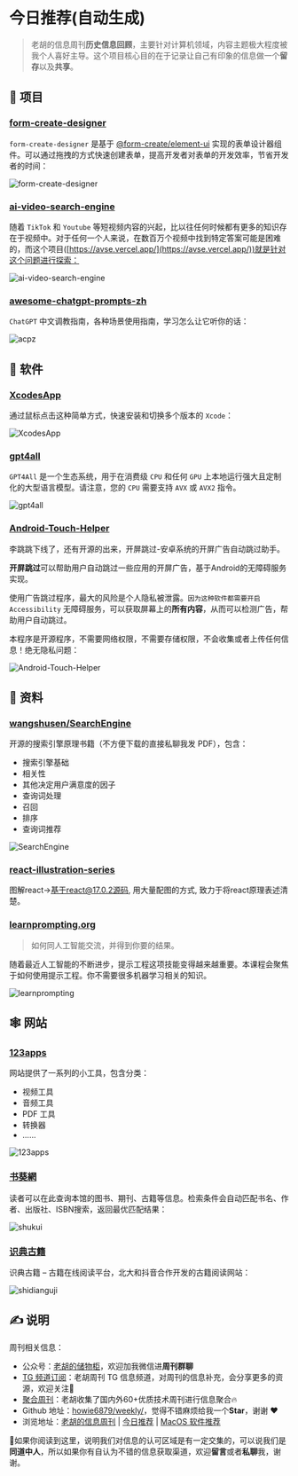 # 今日推荐(自动生成)

> 老胡的信息周刊**历史信息回顾**，主要针对计算机领域，内容主题极大程度被我个人喜好主导。这个项目核心目的在于记录让自己有印象的信息做一个**留存**以及**共享**。


## 🎯 项目 

### [form-create-designer](https://github.com/xaboy/form-create-designer)

`form-create-designer` 是基于 [@form-create/element-ui](https://github.com/xaboy/form-create) 实现的表单设计器组件。可以通过拖拽的方式快速创建表单，提高开发者对表单的开发效率，节省开发者的时间：

![form-create-designer](https://images-1252557999.file.myqcloud.com/uPic/form-create-designer.png) 

### [ai-video-search-engine](https://github.com/yoeven/ai-video-search-engine)

随着 `TikTok` 和 `Youtube` 等短视频内容的兴起，比以往任何时候都有更多的知识存在于视频中。对于任何一个人来说，在数百万个视频中找到特定答案可能是困难的，而这个项目([https://avse.vercel.app/](https://avse.vercel.app/))就是针对这个问题进行探索：

![ai-video-search-engine](https://images-1252557999.file.myqcloud.com/uPic/ai-video-search-engine.jpg) 

### [awesome-chatgpt-prompts-zh](https://github.com/PlexPt/awesome-chatgpt-prompts-zh)

`ChatGPT` 中文调教指南，各种场景使用指南，学习怎么让它听你的话：

![acpz](https://images-1252557999.file.myqcloud.com/uPic/acpz.jpg) 

## 🤖 软件 

### [XcodesApp](https://github.com/XcodesOrg/XcodesApp)

通过鼠标点击这种简单方式，快速安装和切换多个版本的 `Xcode`：

![XcodesApp](https://images-1252557999.file.myqcloud.com/uPic/XcodesApp.jpg) 

### [gpt4all](https://github.com/nomic-ai/gpt4all)

`GPT4All` 是一个生态系统，用于在消费级 `CPU` 和任何 `GPU` 上本地运行强大且定制化的大型语言模型。请注意，您的 `CPU` 需要支持 `AVX` 或 `AVX2` 指令。

![gpt4all](https://images-1252557999.file.myqcloud.com/uPic/gpt4all.jpg) 

### [Android-Touch-Helper](https://github.com/zfdang/Android-Touch-Helper)

李跳跳下线了，还有开源的出来，开屏跳过-安卓系统的开屏广告自动跳过助手。

**开屏跳过**可以帮助用户自动跳过一些应用的开屏广告，基于Android的无障碍服务实现。

使用广告跳过程序，最大的风险是个人隐私被泄露。`因为这种软件都需要开启Accessibility` 无障碍服务，可以获取屏幕上的**所有内容**，从而可以检测广告，帮助用户自动跳过。

本程序是开源程序，不需要网络权限，不需要存储权限，不会收集或者上传任何信息！绝无隐私问题：

![Android-Touch-Helper](https://images-1252557999.file.myqcloud.com/uPic/Android-Touch-Helper.jpg) 

## 👀 资料 

### [wangshusen/SearchEngine](https://github.com/wangshusen/SearchEngine)

开源的搜索引擎原理书籍（不方便下载的直接私聊我发 PDF），包含：

- 搜索引擎基础
- 相关性
- 其他决定用户满意度的因子
- 查询词处理
- 召回
- 排序
- 查询词推荐

![SearchEngine](https://images-1252557999.file.myqcloud.com/uPic/SearchEngine.jpg) 

### [react-illustration-series](https://github.com/7kms/react-illustration-series)

图解react->基于react@17.0.2源码, 用大量配图的方式, 致力于将react原理表述清楚。 

### [learnprompting.org](https://learnprompting.org/zh-Hans/docs/intro)

> 如何同人工智能交流，并得到你要的结果。

随着最近人工智能的不断进步，提示工程这项技能变得越来越重要。本课程会聚焦于如何使用提示工程。你不需要很多机器学习相关的知识。

![learnprompting](https://images-1252557999.file.myqcloud.com/uPic/learnprompting.jpg) 

## 🕸 网站 

### [123apps](https://123apps.com/cn/)

网站提供了一系列的小工具，包含分类：

- 视频工具
- 音频工具
- PDF 工具
- 转换器
- ......

![123apps](https://images-1252557999.file.myqcloud.com/uPic/123apps.jpg) 

### [书葵網](https://www.shukui.net/)

读者可以在此查询本馆的图书、期刊、古籍等信息。检索条件会自动匹配书名、作者、出版社、ISBN搜索，返回最优匹配结果：

![shukui](https://images-1252557999.file.myqcloud.com/uPic/shukui.jpg) 

### [识典古籍](https://www.shidianguji.com/)

识典古籍 – 古籍在线阅读平台，北大和抖音合作开发的古籍阅读网站：

![shidianguji](https://images-1252557999.file.myqcloud.com/uPic/shidianguji.jpg) 

## ✍️ 说明

周刊相关信息：

- 公众号：[老胡的储物柜](https://images-1252557999.file.myqcloud.com/uPic/ETIbMe.jpg)，欢迎加我微信进**周刊群聊**
- [TG 频道订阅](https://t.me/howie_weekly)：老胡周刊 TG 信息频道，对周刊的信息补充，会分享更多的资源，欢迎关注👏
- [聚合周刊](https://www.fre321.com/weekly)：老胡收集了国内外60+优质技术周刊进行信息聚合🔥
- Github 地址：[howie6879/weekly/](https://github.com/howie6879/weekly/)，觉得不错麻烦给我一个**Star**，谢谢 ❤️
- 浏览地址：[老胡的信息周刊](https://weekly.howie6879.com) | [今日推荐](https://weekly.howie6879.com/recommend/index.html) | [MacOS 软件推荐](https://weekly.howie6879.com/soft/mac.html)

🙌如果你阅读到这里，说明我们对信息的认可区域是有一定交集的，可以说我们是**同道中人**，所以如果你有自认为不错的信息获取渠道，欢迎**留言**或者**私聊**我，谢谢。